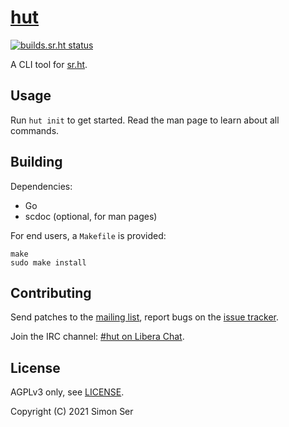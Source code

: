 # [hut]

[![builds.sr.ht status](https://builds.xenrox.net/~xenrox/hut/commits/master.svg)](https://builds.xenrox.net/~xenrox/hut/commits/master?)

A CLI tool for [sr.ht].

## Usage

Run `hut init` to get started. Read the man page to learn about all commands.

## Building

Dependencies:

- Go
- scdoc (optional, for man pages)

For end users, a `Makefile` is provided:

    make
    sudo make install

## Contributing

Send patches to the [mailing list], report bugs on the [issue tracker].

Join the IRC channel: [#hut on Libera Chat].

## License

AGPLv3 only, see [LICENSE].

Copyright (C) 2021 Simon Ser

[hut]: https://sr.ht/~xenrox/hut/
[sr.ht]: https://sr.ht/~sircmpwn/sourcehut/
[mailing list]: https://lists.sr.ht/~xenrox/hut-dev
[issue tracker]: https://todo.sr.ht/~xenrox/hut
[#hut on Libera Chat]: ircs://irc.libera.chat/#hut
[LICENSE]: LICENSE
